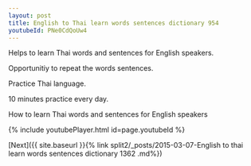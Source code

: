 ```yaml
---
layout: post
title: English to Thai learn words sentences dictionary 954 
youtubeId: PNe0CdQoUw4
---
```

 
 
Helps to learn Thai words and sentences for English speakers.

Opportunitiy to repeat the words sentences. 

Practice Thai language. 
 
10 minutes practice every day. 
 
How to learn Thai words and sentences for English speakers 
 
{% include youtubePlayer.html id=page.youtubeId %}
 
 
[Next]({{ site.baseurl }}{% link  split2/_posts/2015-03-07-English to thai learn words sentences dictionary 1362 .md%})
 
